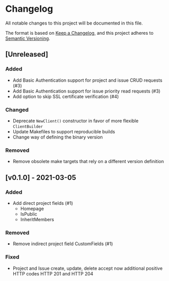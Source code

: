 # Changelog

All notable changes to this project will be documented in this file.

The format is based on [Keep a Changelog](https://keepachangelog.com/en/1.0.0/),
and this project adheres to [Semantic Versioning](https://semver.org/spec/v2.0.0.html).

## [Unreleased]
### Added
- Add Basic Authentication support for project and issue CRUD requests (#3)
- Add Basic Authentication support for issue priority read requests (#3)
- Add option to skip SSL certificate verification (#4)

### Changed
- Deprecate `NewClient()` constructor in favor of more flexible `ClientBuilder`
- Update Makefiles to support reproducible builds
- Change way of defining the binary version

### Removed
- Remove obsolete make targets that rely on a different version definition

## [v0.1.0] - 2021-03-05
### Added
- Add direct project fields (#1)
   - Homepage
   - IsPublic
   - InheritMembers

### Removed
- Remove indirect project field CustomFields (#1)

### Fixed
- Project and Issue create, update, delete accept now additional positive HTTP codes HTTP 201 and HTTP 204